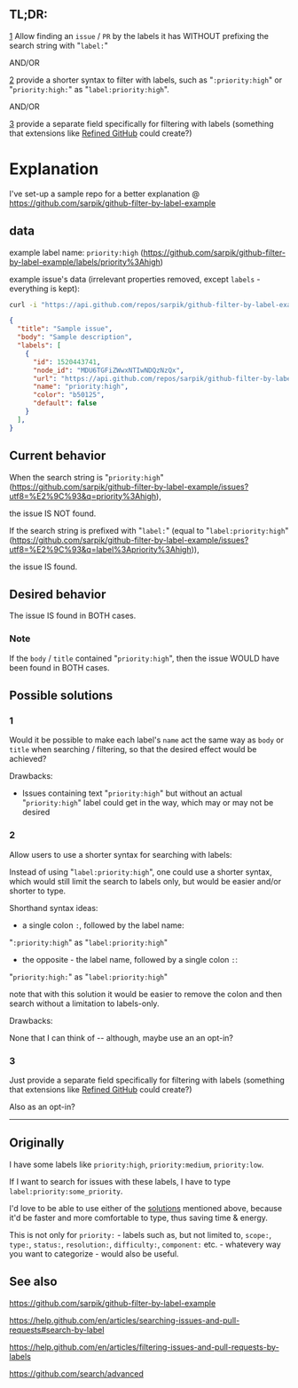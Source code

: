 ## TL;DR:

[1](#1) Allow finding an `issue` / `PR` by the labels it has WITHOUT prefixing the search string with "`label:`"

AND/OR

[2](#2) provide a shorter syntax to filter with labels, such as "`:priority:high`" or "`priority:high:`" as "`label:priority:high`".

AND/OR

[3](#3) provide a separate field specifically for filtering with labels (something that extensions like [Refined GitHub](https://github.com/sindresorhus/refined-github) could create?)

# Explanation

I've set-up a sample repo for a better explanation @ https://github.com/sarpik/github-filter-by-label-example

## data

example label name: `priority:high` (https://github.com/sarpik/github-filter-by-label-example/labels/priority%3Ahigh)

example issue's data (irrelevant properties removed, except `labels` - everything is kept):

```sh
curl -i "https://api.github.com/repos/sarpik/github-filter-by-label-example/issues/1"
```

```json
{
  "title": "Sample issue",
  "body": "Sample description",
  "labels": [
    {
      "id": 1520443741,
      "node_id": "MDU6TGFiZWwxNTIwNDQzNzQx",
      "url": "https://api.github.com/repos/sarpik/github-filter-by-label-example/labels/priority:high",
      "name": "priority:high",
      "color": "b50125",
      "default": false
    }
  ],
}
```

## Current behavior

When the search string is "`priority:high`"
(https://github.com/sarpik/github-filter-by-label-example/issues?utf8=%E2%9C%93&q=priority%3Ahigh),

the issue IS NOT found.

If the search string is prefixed with "`label:`" (equal to "`label:priority:high`" (https://github.com/sarpik/github-filter-by-label-example/issues?utf8=%E2%9C%93&q=label%3Apriority%3Ahigh)),

the issue IS found.

## Desired behavior

The issue IS found in BOTH cases.

### Note

If the `body` / `title` contained "`priority:high`", then the issue WOULD have been found in BOTH cases.

## Possible solutions

### 1

Would it be possible to make each label's `name` act the same way as `body` or `title` when searching / filtering, so that the desired effect would be achieved?

Drawbacks:

* Issues containing text "`priority:high`" but without an actual "`priority:high`" label could get in the way, which may or may not be desired

### 2

Allow users to use a shorter syntax for searching with labels:

Instead of using "`label:priority:high`", one could use a shorter syntax, which would still limit the search to labels only, but would be easier and/or shorter to type.

Shorthand syntax ideas:

* a single colon `:`, followed by the label name:

"`:priority:high`" as "`label:priority:high`"

* the opposite - the label name, followed by a single colon `:`:

"`priority:high:`" as "`label:priority:high`"

note that with this solution it would be easier to remove the colon and then search without a limitation to labels-only.

Drawbacks:

None that I can think of -- although, maybe use an an opt-in?

### 3

Just provide a separate field specifically for filtering with labels (something that extensions like [Refined GitHub](https://github.com/sindresorhus/refined-github) could create?)

Also as an opt-in?

---

## Originally

I have some labels like `priority:high`, `priority:medium`, `priority:low`.

If I want to search for issues with these labels, I have to type `label:priority:some_priority`.

I'd love to be able to use either of the [solutions]() mentioned above, because it'd be faster and more comfortable to type, thus saving time & energy.

This is not only for `priority:` - labels such as, but not limited to, `scope:`, `type:`, `status:`, `resolution:`, `difficulty:`, `component:` etc. - whatevery way you want to categorize - would also be useful.

## See also

https://github.com/sarpik/github-filter-by-label-example

https://help.github.com/en/articles/searching-issues-and-pull-requests#search-by-label

https://help.github.com/en/articles/filtering-issues-and-pull-requests-by-labels

https://github.com/search/advanced
